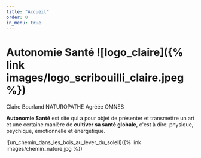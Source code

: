 ```yaml
---
title: "Accueil"
order: 0
in_menu: true
---
```

# Autonomie Santé ![logo_claire]({% link images/logo_scribouilli_claire.jpeg %})

Claire Bourland
NATUROPATHE Agréée OMNES

**Autonomie Santé** est site qui a pour objet de présenter et transmettre un art et une certaine manière de **cultiver sa santé globale**, c'est à dire:
physique, psychique, émotionnelle et énergétique.


![un_chemin_dans_les_bois_au_lever_du_soleil]({% link images/chemin_nature.jpg %}) 